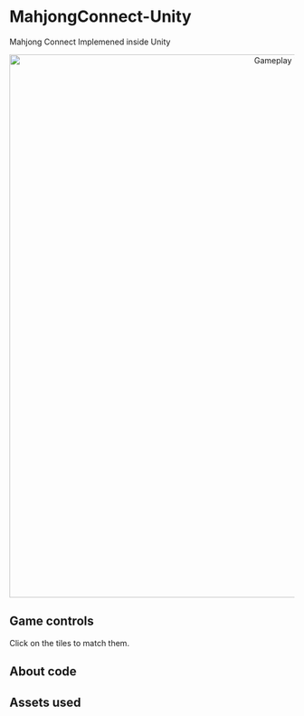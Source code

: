 # MahjongConnect-Unity
Mahjong Connect Implemened inside Unity

<p align="center">
  <img src= https://github.com/SabinMG/MonsterFight-Unity/blob/master/GameScreenShot.PNG width="960" title="Gameplay image">
</p>


## Game controls
Click on the tiles to match them.

## About code




## Assets used
